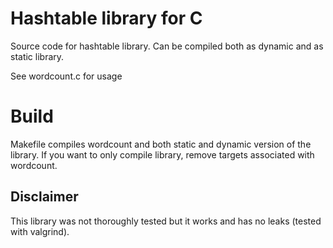# Hashtable library for C
Source code for hashtable library. Can be compiled both as dynamic and as static library.

See wordcount.c for usage

# Build
Makefile compiles wordcount and both static and dynamic version of the library. If you want to only compile library, remove targets associated with wordcount.

## Disclaimer
This library was not thoroughly tested but it works and has no leaks (tested with valgrind).